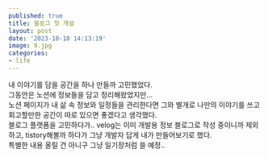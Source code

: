 ```yaml
---
published: true
title: 블로그 첫 개설
layout: post
date: '2023-10-18 14:13:19'
image: 9.jpg
categories:
- life
---
```


내 이야기를 담을 공간을 하나 만들까 고민했었다.<br>
그동안은 노션에 정보들을 담고 정리해왔었지만...<br>
노션 페이지가 내 삶 속 정보와 일정들을 관리한다면 그와 별개로 나만의 이야기를 쓰고 회고할만한 공간이 따로 있으면 좋겠다고 생각했다.<br>
블로그 플랫폼을 고민하다가.. 
velog는 이미 개발용 정보 블로그로 작성 중이니까 제외하고, tistory해볼까 하다가 그냥 개발자 답게 내가 만들어보기로 했다. <br>
특별한 내용 올릴 건 아니구 그냥 일기장처럼 쓸 예정..
